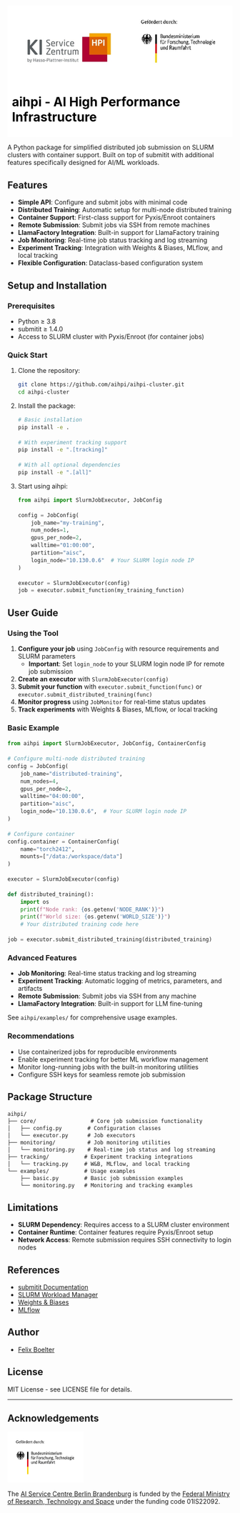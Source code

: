 <div style="background-color: #ffffff; color: #000000; padding: 10px;">
<img src="00_aisc/img/logo_aisc_bmftr.jpg">
<h1>aihpi - AI High Performance Infrastructure
</div>

A Python package for simplified distributed job submission on SLURM clusters with container support. Built on top of submitit with additional features specifically designed for AI/ML workloads.

## Features

- **Simple API**: Configure and submit jobs with minimal code
- **Distributed Training**: Automatic setup for multi-node distributed training
- **Container Support**: First-class support for Pyxis/Enroot containers
- **Remote Submission**: Submit jobs via SSH from remote machines
- **LlamaFactory Integration**: Built-in support for LlamaFactory training
- **Job Monitoring**: Real-time job status tracking and log streaming
- **Experiment Tracking**: Integration with Weights & Biases, MLflow, and local tracking
- **Flexible Configuration**: Dataclass-based configuration system

## Setup and Installation

### Prerequisites

- Python ≥ 3.8
- submitit ≥ 1.4.0
- Access to SLURM cluster with Pyxis/Enroot (for container jobs)

### Quick Start

1. Clone the repository:
   ```bash
   git clone https://github.com/aihpi/aihpi-cluster.git
   cd aihpi-cluster
   ```

2. Install the package:
   ```bash
   # Basic installation
   pip install -e .
   
   # With experiment tracking support
   pip install -e ".[tracking]"
   
   # With all optional dependencies
   pip install -e ".[all]"
   ```

3. Start using aihpi:
   ```python
   from aihpi import SlurmJobExecutor, JobConfig
   
   config = JobConfig(
       job_name="my-training",
       num_nodes=1,
       gpus_per_node=2,
       walltime="01:00:00",
       partition="aisc",
       login_node="10.130.0.6"  # Your SLURM login node IP
   )
   
   executor = SlurmJobExecutor(config)
   job = executor.submit_function(my_training_function)
   ```

## User Guide

### Using the Tool

1. **Configure your job** using `JobConfig` with resource requirements and SLURM parameters
   - **Important**: Set `login_node` to your SLURM login node IP for remote job submission
2. **Create an executor** with `SlurmJobExecutor(config)`
3. **Submit your function** with `executor.submit_function(func)` or `executor.submit_distributed_training(func)`
4. **Monitor progress** using `JobMonitor` for real-time status updates
5. **Track experiments** with Weights & Biases, MLflow, or local tracking

### Basic Example

```python
from aihpi import SlurmJobExecutor, JobConfig, ContainerConfig

# Configure multi-node distributed training
config = JobConfig(
    job_name="distributed-training",
    num_nodes=4,
    gpus_per_node=2,
    walltime="04:00:00",
    partition="aisc",
    login_node="10.130.0.6",  # Your SLURM login node IP
)

# Configure container
config.container = ContainerConfig(
    name="torch2412",
    mounts=["/data:/workspace/data"]
)

executor = SlurmJobExecutor(config)

def distributed_training():
    import os
    print(f"Node rank: {os.getenv('NODE_RANK')}")
    print(f"World size: {os.getenv('WORLD_SIZE')}")
    # Your distributed training code here

job = executor.submit_distributed_training(distributed_training)
```

### Advanced Features

- **Job Monitoring**: Real-time status tracking and log streaming
- **Experiment Tracking**: Automatic logging of metrics, parameters, and artifacts
- **Remote Submission**: Submit jobs via SSH from any machine
- **LlamaFactory Integration**: Built-in support for LLM fine-tuning

See `aihpi/examples/` for comprehensive usage examples.

### Recommendations

- Use containerized jobs for reproducible environments
- Enable experiment tracking for better ML workflow management  
- Monitor long-running jobs with the built-in monitoring utilities
- Configure SSH keys for seamless remote job submission

## Package Structure

```
aihpi/
├── core/                 # Core job submission functionality
│   ├── config.py        # Configuration classes
│   └── executor.py      # Job executors
├── monitoring/          # Job monitoring utilities
│   └── monitoring.py    # Real-time job status and log streaming
├── tracking/           # Experiment tracking integrations
│   └── tracking.py     # W&B, MLflow, and local tracking
└── examples/           # Usage examples
    ├── basic.py        # Basic job submission examples
    └── monitoring.py   # Monitoring and tracking examples
```

## Limitations

- **SLURM Dependency**: Requires access to a SLURM cluster environment
- **Container Runtime**: Container features require Pyxis/Enroot setup
- **Network Access**: Remote submission requires SSH connectivity to login nodes

## References

- [submitit Documentation](https://github.com/facebookincubator/submitit)
- [SLURM Workload Manager](https://slurm.schedmd.com/)
- [Weights & Biases](https://wandb.ai/)
- [MLflow](https://mlflow.org/)

## Author
- [Felix Boelter](https://hpi.de/kisz)

## License

MIT License - see LICENSE file for details.

---

## Acknowledgements
<img src="00_aisc/img/logo_bmftr_de.png" alt="drawing" style="width:170px;"/>

The [AI Service Centre Berlin Brandenburg](http://hpi.de/kisz) is funded by the [Federal Ministry of Research, Technology and Space](https://www.bmbf.de/) under the funding code 01IS22092.